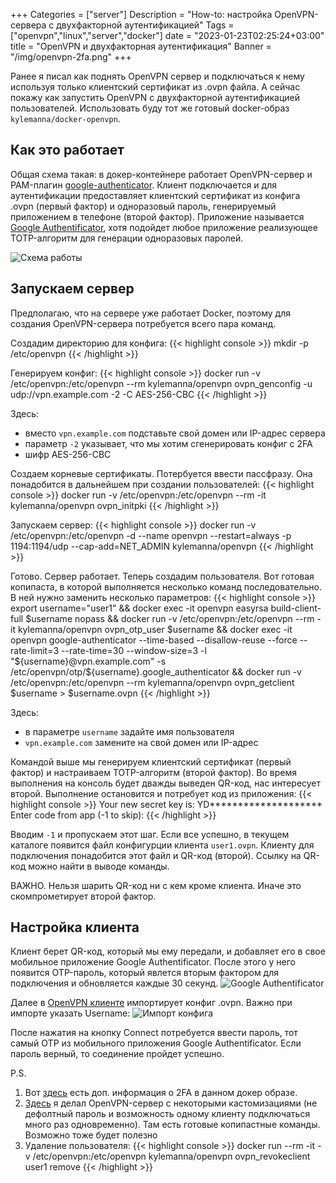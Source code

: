 +++
Categories = ["server"]
Description = "How-to: настройка OpenVPN-сервера с двухфакторной аутентификацией"
Tags = ["openvpn","linux","server","docker"]
date = "2023-01-23T02:25:24+03:00"
title = "OpenVPN и двухфакторная аутентификация"
Banner = "/img/openvpn-2fa.png"
+++

Ранее я писал как поднять OpenVPN сервер и подключаться к нему используя только клиентский сертификат из .ovpn файла. А сейчас покажу как запустить OpenVPN с двухфакторной аутентификацией пользователей. Использовать буду тот же готовый docker-образ `kylemanna/docker-openvpn`.

<!--more-->

## Как это работает

Общая схема такая: в докер-контейнере работает OpenVPN-сервер и PAM-плагин [google-authenticator](https://github.com/google/google-authenticator). Клиент подключается и для аутентификации предоставляет клиентский сертификат из конфига .ovpn (первый фактор) и одноразовый пароль, генерируемый приложением в телефоне (второй фактор). Приложение называется [Google Authentificator](https://ru.wikipedia.org/wiki/Google_Authenticator), хотя подойдет любое приложение реализующее TOTP-алгоритм для генерации одноразовых паролей.

![Схема работы](/img/openvpn-2fa-1.png)

## Запускаем сервер

Предполагаю, что на сервере уже работает Docker, поэтому для создания OpenVPN-сервера потребуется всего пара команд. 

Создадим директорию для конфига:
{{< highlight console >}}
mkdir -p /etc/openvpn
{{< /highlight >}}

Генерируем конфиг:
{{< highlight console >}}
docker run -v /etc/openvpn:/etc/openvpn --rm kylemanna/openvpn ovpn_genconfig -u udp://vpn.example.com -2 -C AES-256-CBC 
{{< /highlight >}}

Здесь:
 * вместо `vpn.example.com` подставьте свой домен или IP-адрес сервера
 * параметр `-2` указывает, что мы хотим сгенерировать конфиг с 2FA
 * шифр AES-256-CBC

Создаем корневые сертификаты. Потербуется ввести пассфразу. Она понадобится в дальнейшем при создании пользователей:
{{< highlight console >}}
docker run -v /etc/openvpn:/etc/openvpn --rm -it kylemanna/openvpn ovpn_initpki
{{< /highlight >}}

Запускаем сервер:
{{< highlight console >}}
docker run -v /etc/openvpn:/etc/openvpn -d --name openvpn --restart=always -p 1194:1194/udp --cap-add=NET_ADMIN kylemanna/openvpn
{{< /highlight >}}

Готово. Сервер работает. Теперь создадим пользователя. Вот готовая копипаста, в которой выполняется несколько команд последовательно. В ней нужно заменить несколько параметров:
{{< highlight console >}}
export username="user1" &&
docker exec -it openvpn easyrsa build-client-full $username nopass &&
docker run -v /etc/openvpn:/etc/openvpn --rm -it kylemanna/openvpn ovpn_otp_user $username &&
docker exec -it openvpn google-authenticator --time-based --disallow-reuse --force --rate-limit=3 --rate-time=30 --window-size=3 -l "${username}@vpn.example.com" -s /etc/openvpn/otp/${username}.google_authenticator &&
docker run -v /etc/openvpn:/etc/openvpn --rm kylemanna/openvpn ovpn_getclient $username > $username.ovpn
{{< /highlight >}}
 
Здесь:
 * в параметре `username` задайте имя пользователя
 * `vpn.example.com` замените на свой домен или IP-адрес

Командой выше мы генерируем клиентский сертификат (первый фактор) и настраиваем TOTP-алгоритм (второй фактор). Во время выполнения на консоль будет дважды выведен QR-код, наc интересует второй. Выполнение остановится и потребует код из приложения:
{{< highlight console >}}
Your new secret key is: YD********************
Enter code from app (-1 to skip):
{{< /highlight >}}

Вводим `-1` и пропускаем этот шаг. Если все успешно, в текущем каталоге появится файл конфигурции клиента `user1.ovpn`. Клиенту для подключения понадобится этот файл и QR-код (второй). Ссылку на QR-код можно найти в выводе команды.

ВАЖНО. Нельзя шарить QR-код ни с кем кроме клиента. Иначе это скомпрометирует второй фактор.

## Настройка клиента

Клиент берет QR-код, который мы ему передали, и добавляет его в свое мобильное приложение Google Authentificator. После этого у него появится OTP-пароль, который явлется вторым фактором для подключения и обновляется каждые 30 секунд.
![Google Authentificator](/img/openvpn-2fa-3.png)


Далее в [OpenVPN клиенте](https://openvpn.net/vpn-client/) импортирует конфиг .ovpn. Важно при импорте указать Username:
![Импорт конфига](/img/openvpn-2fa-2.png)

После нажатия на кнопку Connect потребуется ввести пароль, тот самый OTP из мобильного приложения Google Authentificator. Если пароль верный, то соединение пройдет успешно.

P.S.

1. Вот [здесь](https://github.com/kylemanna/docker-openvpn/blob/master/docs/otp.md) есть доп. информация о 2FA в данном докер образе.
2. [Здесь](/post/install-openvpn-docker/) я делал OpenVPN-сервер с некоторыми кастомизациями (не дефолтный пароль и возможность одному клиенту подключаться много раз одновременно). Там есть готовые копипастные команды. Возможно тоже будет полезно
3. Удаление пользователя:
{{< highlight console >}}
docker run --rm -it -v /etc/openvpn:/etc/openvpn kylemanna/openvpn ovpn_revokeclient user1 remove
{{< /highlight >}}
